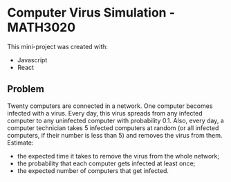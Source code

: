 # Computer Virus Simulation - MATH3020

This mini-project was created with:

- Javascript
- React

## Problem

Twenty computers are connected in a network. One computer becomes infected with a virus. Every day, this virus spreads from any infected computer to any uninfected computer with probability 0.1. Also, every day, a computer technician takes 5 infected computers at random (or all infected computers, if their number is less than 5) and removes the virus from them. Estimate:

- the expected time it takes to remove the virus from the whole network;
- the probability that each computer gets infected at least once;
- the expected number of computers that get infected.
